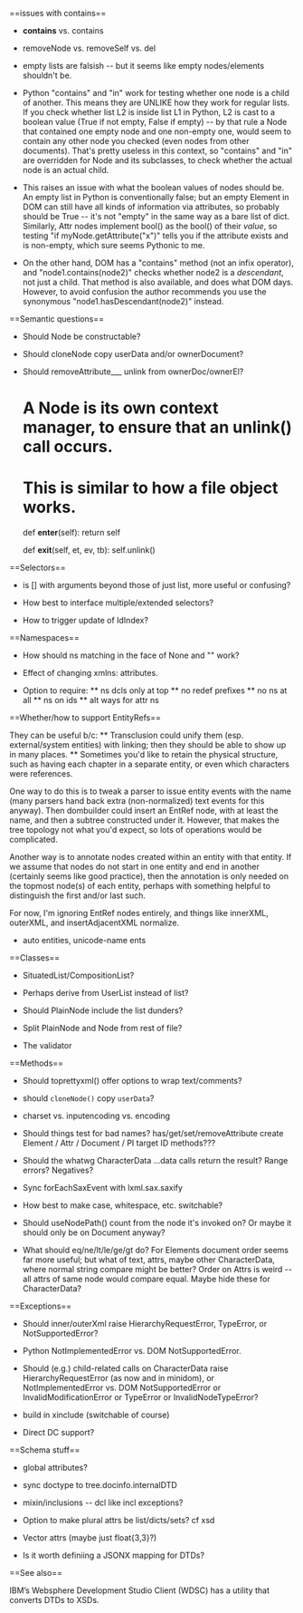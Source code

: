 ==issues with contains==

* __contains__ vs. contains

* removeNode vs. removeSelf vs. del

* empty lists are falsish -- but it seems like empty nodes/elements shouldn't be.

* Python "contains" and "in" work for testing whether one node is a
child of another. This means they are UNLIKE how they work for regular lists.
If you check whether list L2 is inside list L1 in Python, L2 is cast to a
boolean value (True if not empty, False if empty) -- by that rule a Node that
contained one empty node and one non-empty one, would seem to contain any other
node you checked (even nodes from other documents). That's pretty useless in
this context, so "contains" and "in" are overridden for Node and its
subclasses, to check whether the actual node is an actual child.

* This raises an issue with what the boolean values of nodes should be.
An empty list in Python is conventionally false; but an empty Element in DOM
can still have all kinds of information via attributes, so probably should be
True -- it's not "empty" in the same way as a bare list of dict.
Similarly, Attr nodes implement bool() as the bool() of their *value*, so
testing "if myNode.getAttribute("x")" tells you if the attribute exists and
is non-empty, which sure seems Pythonic to me.

* On the other hand, DOM has a "contains" method (not an infix operator),
and "node1.contains(node2)" checks whether node2 is a *descendant*, not
just a child. That method is also available, and does what DOM days. However,
to avoid confusion the author recommends you use the synonymous
"node1.hasDescendant(node2)" instead.


==Semantic questions==

* Should Node be constructable?
* Should cloneNode copy userData and/or ownerDocument?
* Should removeAttribute___ unlink from ownerDoc/ownerEl?

    # A Node is its own context manager, to ensure that an unlink() call occurs.
    # This is similar to how a file object works.
    def __enter__(self):
        return self

    def __exit__(self, et, ev, tb):
        self.unlink()


==Selectors==

* is [] with arguments beyond those of just list, more useful or confusing?

* How best to interface multiple/extended selectors?

* How to trigger update of IdIndex?

==Namespaces==

* How should ns matching in the face of None and "" work?
* Effect of changing xmlns: attributes.

* Option to require:
** ns dcls only at top
** no redef prefixes
** no ns at all
** ns on ids
** alt ways for attr ns


==Whether/how to support EntityRefs==

They can be useful b/c:
** Transclusion could unify them (esp. external/system entities) with linking;
then they should be able to show up in many places.
** Sometimes you'd like to retain the physical structure, such as having
each chapter in a separate entity, or even which characters were references.

One way to do this is to tweak a parser to issue entity events
with the name (many parsers hand back extra (non-normalized) text events for
this anyway). Then dombuilder could insert an EntRef node, with at least the
name, and then a subtree constructed under it. However, that makes the tree
topology not what you'd expect, so lots of operations would be complicated.

Another way is to annotate nodes created within an entity with that entity.
If we assume that nodes do not start in one entity and end in another (certainly
seems like good practice), then the annotation is only needed on the topmost
node(s) of each entity, perhaps with something helpful to distinguish the
first and/or last such.

For now, I'm ignoring EntRef nodes entirely, and things like innerXML,
outerXML, and insertAdjacentXML normalize.

* auto entities, unicode-name ents


==Classes==

* SituatedList/CompositionList?

* Perhaps derive from UserList instead of list?

* Should PlainNode include the list dunders?

* Split PlainNode and Node from rest of file?

* The validator


==Methods==

* Should toprettyxml() offer options to wrap text/comments?

* should `cloneNode()` copy `userData`?

* charset vs. inputencoding vs. encoding

* Should things test for bad names?
    has/get/set/removeAttribute
    create Element / Attr / Document / PI target
    ID methods???

* Should the whatwg CharacterData ...data calls return the result?
Range errors? Negatives?

* Sync forEachSaxEvent with lxml.sax.saxify

* How best to make case, whitespace, etc. switchable?

* Should useNodePath() count from the node it's invoked on? Or maybe it should
only be on Document anyway?

* What should eq/ne/lt/le/ge/gt do?
For Elements document order seems far
more useful; but what of text, attrs, maybe other CharacterData, where
normal string compare might be better? Order on Attrs is weird -- all attrs
of same node would compare equal. Maybe hide these for CharacterData?


==Exceptions==

* Should inner/outerXml
raise HierarchyRequestError, TypeError, or NotSupportedError?

* Python NotImplementedError vs. DOM NotSupportedError.

* Should (e.g.) child-related calls on CharacterData raise
HierarchyRequestError (as now and in minidom),
or NotImplementedError vs. DOM NotSupportedError
or InvalidModificationError or TypeError or InvalidNodeTypeError?

* build in xinclude (switchable of course)

* Direct DC support?


==Schema stuff==

* global attributes?

* sync doctype to tree.docinfo.internalDTD

* mixin/inclusions -- dcl like incl exceptions?

* Option to make plural attrs be list/dicts/sets? cf xsd

* Vector attrs (maybe just float{3,3}?)

* Is it worth definiing a JSONX mapping for DTDs?


==See also==

IBM’s Websphere Development Studio Client (WDSC) has a utility that converts
DTDs to XSDs.
